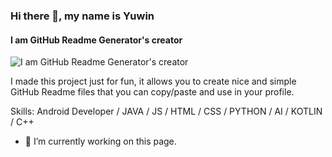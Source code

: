 
### Hi there 👋, my name is Yuwin
#### I am GitHub Readme Generator's creator
![I am GitHub Readme Generator's creator](https://arturssmirnovs.github.io/github-profile-readme-generator/images/banner.png)

I made this project just for fun, it allows you to create nice and simple GitHub Readme files that you can copy/paste and use in your profile.

Skills: Android Developer / JAVA / JS / HTML / CSS / PYTHON / AI / KOTLIN / C++ 

- 🔭 I’m currently working on this page. 





